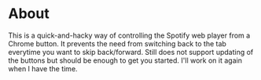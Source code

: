 About
=====

This is a quick-and-hacky way of controlling the Spotify web player from a Chrome button.  It prevents the need from switching back to the tab everytime you want to skip back/forward.  Still does not support updating of the buttons but should be enough to get you started.  I'll work on it again when I have the time. 
